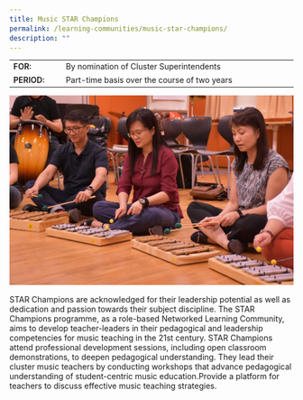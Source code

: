 ```yaml
---
title: Music STAR Champions
permalink: /learning-communities/music-star-champions/
description: ""
---
```

<table style="box-sizing: border-box;"><colgroup style="box-sizing: border-box;"><col style="box-sizing: border-box; width: 102px;"><col style="box-sizing: border-box; width: 522px;"></colgroup><tbody style="box-sizing: border-box;"><tr style="box-sizing: border-box;"><td style="box-sizing: border-box;"><strong style="box-sizing: border-box; font-weight: 600;">FOR:</strong></td><td style="box-sizing: border-box;">By nomination of Cluster Superintendents</td></tr><tr style="box-sizing: border-box; height: 18.85pt;"><td style="box-sizing: border-box;"><strong style="box-sizing: border-box; font-weight: 600;">PERIOD:</strong></td><td style="box-sizing: border-box;">Part-time basis over the course of two years</td></tr></tbody></table>

![4.4 Music STAR Champions](/images/4-4-music-star-champions-min.jpg)

STAR Champions are acknowledged for their leadership potential as well as dedication and passion towards their subject discipline. The STAR Champions programme, as a role-based Networked Learning Community, aims to develop teacher-leaders in their pedagogical and leadership competencies for music teaching in the 21st century. STAR Champions attend professional development sessions, including open classroom demonstrations, to deepen pedagogical understanding. They lead their cluster music teachers by conducting workshops that advance pedagogical understanding of student-centric music education.Provide a platform for teachers to discuss effective music teaching strategies.